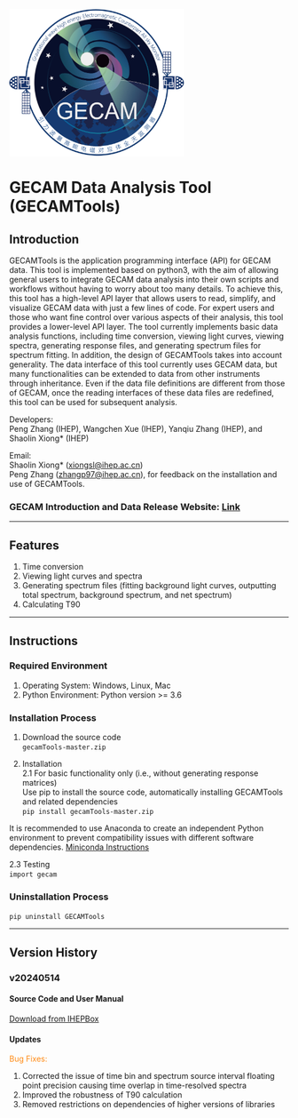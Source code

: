 <img src="file/img/logo.jpg" width = "315" height = "265" alt="" align="center" />  

# GECAM Data Analysis Tool (GECAMTools)

## Introduction
GECAMTools is the application programming interface (API) for GECAM data. This tool is implemented based on python3, with the aim of allowing general users to integrate GECAM data analysis into their own scripts and workflows without having to worry about too many details. To achieve this, this tool has a high-level API layer that allows users to read, simplify, and visualize GECAM data with just a few lines of code. For expert users and those who want fine control over various aspects of their analysis, this tool provides a lower-level API layer. The tool currently implements basic data analysis functions, including time conversion, viewing light curves, viewing spectra, generating response files, and generating spectrum files for spectrum fitting.
In addition, the design of GECAMTools takes into account generality. The data interface of this tool currently uses GECAM data, but many functionalities can be extended to data from other instruments through inheritance. Even if the data file definitions are different from those of GECAM, once the reading interfaces of these data files are redefined, this tool can be used for subsequent analysis.

Developers:  
Peng Zhang (IHEP), Wangchen Xue (IHEP), Yanqiu Zhang (IHEP), and Shaolin Xiong* (IHEP)

Email:  
Shaolin Xiong* (xiongsl@ihep.ac.cn)  
Peng Zhang (zhangp97@ihep.ac.cn), for feedback on the installation and use of GECAMTools.

### GECAM Introduction and Data Release Website: [Link](http://gecam.ihep.ac.cn/)

---
## Features
1. Time conversion
2. Viewing light curves and spectra
3. Generating spectrum files (fitting background light curves, outputting total spectrum, background spectrum, and net spectrum)
4. Calculating T90

---
## Instructions

### Required Environment
1. Operating System: Windows, Linux, Mac
2. Python Environment: Python version >= 3.6

### Installation Process
1. Download the source code  
`gecamTools-master.zip`

2. Installation  
2.1 For basic functionality only (i.e., without generating response matrices)  
Use pip to install the source code, automatically installing GECAMTools and related dependencies  
`pip install gecamTools-master.zip`

It is recommended to use Anaconda to create an independent Python environment to prevent compatibility issues with different software dependencies.
[Miniconda Instructions](https://www.jianshu.com/p/7299c2d4d170)

2.3 Testing  
`import gecam`

### Uninstallation Process  
`pip uninstall GECAMTools`

---
## Version History
### v20240514
#### Source Code and User Manual
[Download from IHEPBox](https://ihepbox.ihep.ac.cn/ihepbox/index.php/s/x6HkDidQ8eCvrrG)

#### Updates
<font color="#ff8a14">Bug Fixes:</font><br>
1. Corrected the issue of time bin and spectrum source interval floating point precision causing time overlap in time-resolved spectra
2. Improved the robustness of T90 calculation
3. Removed restrictions on dependencies of higher versions of libraries
